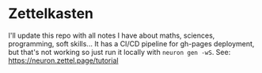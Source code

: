 # Zettelkasten

I'll update this repo with all notes I have about maths, sciences, programming, soft skills...
It has a CI/CD pipeline for gh-pages deployment, but that's not working so just run it locally with `neuron gen -wS`.
See: https://neuron.zettel.page/tutorial